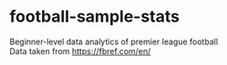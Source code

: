 # football-sample-stats
Beginner-level data analytics of premier league football\
Data taken from https://fbref.com/en/

